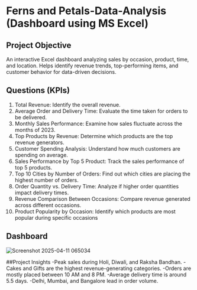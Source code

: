 # Ferns and Petals-Data-Analysis (Dashboard using MS Excel)
## Project Objective
An interactive Excel dashboard analyzing sales by occasion, product, time, and location.
Helps identify revenue trends, top-performing items, and customer behavior for data-driven decisions.

## Questions (KPIs)
 1. Total Revenue: Identify the overall revenue.
 2. Average Order and Delivery Time: Evaluate the time taken for orders to be delivered.
 3. Monthly Sales Performance: Examine how sales fluctuate across the months of 2023.
 4. Top Products by Revenue: Determine which products are the top revenue generators.
 5. Customer Spending Analysis: Understand how much customers are spending on
 average.
 6. Sales Performance by Top 5 Product: Track the sales performance of top 5 products.
 7. Top 10 Cities by Number of Orders: Find out which cities are placing the highest
 number of orders.
 8. Order Quantity vs. Delivery Time: Analyze if higher order quantities impact delivery
 times.
 9. Revenue Comparison Between Occasions: Compare revenue generated across
 different occasions.
 10. Product Popularity by Occasion: Identify which products are most popular during
 specific occasions

## Dashboard 
![Screenshot 2025-04-11 065034](https://github.com/user-attachments/assets/9c049ad6-b224-4925-a675-0e2abc901fc3)

##Project Insights
-Peak sales during Holi, Diwali, and Raksha Bandhan.
-Cakes and Gifts are the highest revenue-generating categories.
-Orders are mostly placed between 10 AM and 8 PM.
-Average delivery time is around 5.5 days.
-Delhi, Mumbai, and Bangalore lead in order volume.

